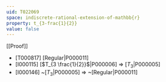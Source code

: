 ```yaml
---
uid: T022069
space: indiscrete-rational-extension-of-mathbb{r}
property: t_{3-frac{1}{2}}
value: false
---
```

[[Proof]]

* [T000817] [Regular|P000011]
* [I000115] [$T_{3 \frac{1}{2}}$|P000006] => [$T_3$|P000005]
* [I000146] ~[$T_3$|P000005] => ~[Regular|P000011]

